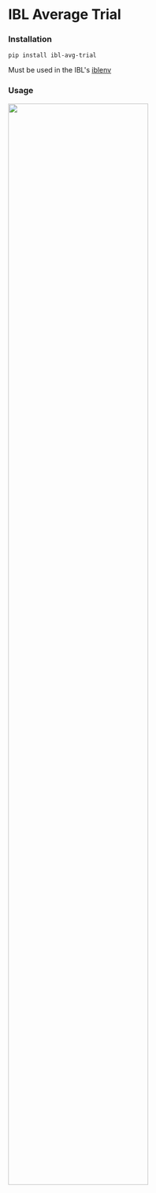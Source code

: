 
# IBL Average Trial

### Installation

`pip install ibl-avg-trial`

Must be used in the IBL's [iblenv](https://github.com/int-brain-lab/iblenv)

### Usage

<img src="https://github.com/int-brain-lab/ibl-avg-trial-viz/blob/main/examples/event_avgs_flow_diagram.png" width="75%"/>
